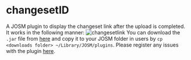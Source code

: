 # changesetID
A JOSM plugin to display the changeset link after the upload is completed. It works in the following manner:
![changesetlink](https://cloud.githubusercontent.com/assets/10141319/12551248/0cfb72f0-c38f-11e5-8220-767d2971bb91.gif)
You can download the `.jar` file from [here](https://github.com/aarthykc/changesetID/releases/tag/v1.0) and copy it to your JOSM folder in users by `cp <downloads folder> ~/Library/JOSM/plugins`.
Please register any issues with the plugin [here](https://github.com/aarthykc/changesetID/issues).
